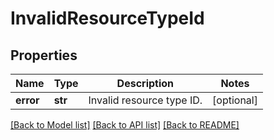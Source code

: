 # InvalidResourceTypeId

## Properties
Name | Type | Description | Notes
------------ | ------------- | ------------- | -------------
**error** | **str** | Invalid resource type ID. | [optional] 

[[Back to Model list]](../README.md#documentation-for-models) [[Back to API list]](../README.md#documentation-for-api-endpoints) [[Back to README]](../README.md)

